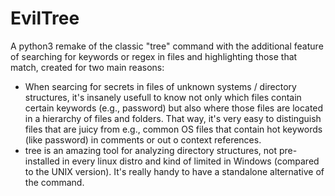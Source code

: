 # EvilTree
A python3 remake of the classic "tree" command with the additional feature of searching for keywords or regex in files and highlighting those that match, created for two main reasons:
 - When searcing for secrets in files of unknown systems / directory structures, it's insanely usefull to know not only which files contain certain keywords (e.g., password) but also where those files are located in a hierarchy of files and folders. That way, it's very easy to distinguish files that are juicy from e.g., common OS files that contain hot keywords (like password) in comments or out o context references.
 - tree is an amazing tool for analyzing directory structures, not pre-installed in every linux distro and kind of limited in Windows (compared to the UNIX version). It's really handy to have a standalone alternative of the command.
